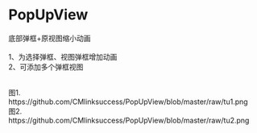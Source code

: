 # PopUpView
底部弹框+原视图缩小动画
<br> <br> 
1、为选择弹框、视图弹框增加动画 <br> 
2、可添加多个弹框视图

<br>
图1.<br>
https://github.com/CMlinksuccess/PopUpView/blob/master/raw/tu1.png
 <br>
 图2.<br>
https://github.com/CMlinksuccess/PopUpView/blob/master/raw/tu2.png

